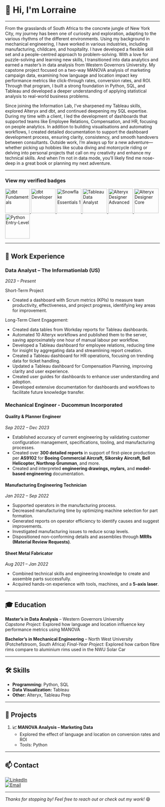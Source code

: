 # 👋 Hi, I'm Lorraine 
---

From the grasslands of South Africa to the concrete jungle of New York City, my journey has been one of curiosity and exploration, adapting to the various rhythms of the different environments. Using my background in mechanical engineering, I have worked in various industries, including manufacturing, childcare, and hospitality. I have developed a flexible skill set and a people-centred approach to problem-solving.
With a love for puzzle-solving and learning new skills, I transitioned into data analytics and earned a master’s in data analysis from Western Governors University. My capstone project focused on a two-way MANOVA analysis of marketing campaign data, examining how language and location impact key performance metrics like click-through rates, conversion rates, and ROI. Through that program, I built a strong foundation in Python, SQL, and Tableau and developed a deeper understanding of applying statistical analysis to real-world business problems.

Since joining the Information Lab, I’ve sharpened my Tableau skills, explored Alteryx and dbt, and continued deepening my SQL expertise. During my time with a client, I led the development of dashboards that supported teams like Employee Relations, Compensation, and HR, focusing on people analytics. In addition to building visualisations and automating workflows, I created detailed documentation to support the dashboard development process, ensuring clarity, consistency, and smooth handovers between consultants.
Outside work, I’m always up for a new adventure—whether picking up hobbies like scuba diving and motorcycle riding or delving into personal projects that call on my creativity and enhance my technical skills. And when I’m not in data mode, you’ll likely find me nose-deep in a great book or planning my next adventure.
  
---

### View my verified badges
<!-- Accredible -->
<a href="https://www.credential.net/139370593">
  <img src="https://api.accredible.com/v1/frontend/credential_website_embed_image/badge/139370593" alt="dbt Fundamentals" width="80" />
</a>
<a href="https://www.credential.net/144361892">
  <img src="https://api.accredible.com/v1/frontend/credential_website_embed_image/badge/144361892" alt="dbt Developer" width="80" />
</a>

<!-- Achieve -->
<a href="https://www.credential.net/169712375586692777710499885412">
  <img src="https://templates.images.credential.net/169712375586692777710499885412.png" alt="Snowflake Essentials 1" width="80" />
</a>

<!-- Credly -->
<a href="https://www.credly.com/badges/5d8d3ba7-b329-4de4-9b6c-ed93d83f2483/public_url">
  <img src="https://images.credly.com/size/80x80/images/58b06a5f-aee6-4a11-ac53-da36d5f70e8e/image.png" alt="Tableau Data Analyst" width="80" />
</a>
<a href="https://www.credly.com/badges/f9ff52aa-45f7-453f-b9ce-c7ff83998ce6/public_url">
  <img src="https://images.credly.com/size/80x80/images/de878f56-515d-40e5-b102-e667192c6f08/Certification_Designer_Advanced.png" alt="Alteryx Designer Advanced" width="80" />
</a>
<a href="https://www.credly.com/badges/bee38462-0782-4332-97e3-3ee7a83f9547/public_url">
  <img src="https://images.credly.com/size/80x80/images/14744318-8d6a-49c3-971d-6a4a0f524925/Certification_Designer_Core.png" alt="Alteryx Designer Core" width="80" />
</a>
<a href="https://www.credly.com/badges/fe2a23d5-05db-4e23-ae42-1ae1f6e1ab39/public_url">
  <img src="https://images.credly.com/size/80x80/images/b790eb12-ecb3-4b94-89be-61aa40c92e7c/image.png" alt="Python Entry-Level" width="80" />
</a>


---

## 💼 Work Experience
### **Data Analyst** – The Informationlab (US)  
*2023 – Present*


Short-Term Project
- Created a dashboard with Scrum metrics (KPIs) to measure team productivity, effectiveness, and project progress, identifying key areas for improvement.


Long-Term Client Engagement:
- Created data tables from Workday reports for Tableau dashboards.
- Automated 10 Alteryx workflows and published them to the server, saving approximately one hour of manual labour per workflow.
- Developed a Tableau dashboard for employee relations, reducing time for insight by aggregating data and streamlining report creation.
- Created a Tableau dashboard for HR operations, focusing on trending data for ticket handling.
- Updated a Tableau dashboard for Compensation Planning, improving clarity and user experience.
- Created user guides for dashboards to enhance user understanding and adoption.
- Developed extensive documentation for dashboards and workflows to facilitate future knowledge transfer.

### **Mechanical Engineer** - Ducommun Incorporated
#### **Quality & Planner Engineer**  
*Sep 2022 – Dec 2023*  
- Established accuracy of current engineering by validating customer configuration management, specifications, tooling, and manufacturing processes.  
- Created over **300 detailed reports** in support of first-piece production per **AS9102** for **Boeing Commercial Aircraft, Sikorsky Aircraft, Bell Helicopter, Northrop Grumman**, and more.  
- Created and interpreted **engineering drawings, mylars,** and **model-based engineering** documentation.  

#### **Manufacturing Engineering Technician**  
*Jan 2022 – Sep 2022*  
- Supported operators in the manufacturing process.  
- Decreased manufacturing time by optimizing machine selection for part formation.  
- Generated reports on operator efficiency to identify causes and suggest improvements.  
- Investigated manufacturing issues to reduce scrap levels.  
- Dispositioned non-conforming details and assemblies through **MRRs (Material Review Requests)**.  

#### **Sheet Metal Fabricator**  
*Aug 2021 – Jan 2022*  
- Combined technical skills and engineering knowledge to create and assemble parts successfully.  
- Acquired hands-on experience with tools, machines, and a **5-axis laser**. 

---

## 🎓 Education
**Master’s in Data Analysis** – Western Governors University  
*Capstone Project:* Explored how language and location influence key performance metrics using MANOVA  

**Bachelor’s in Mechanical Engineering** – North West University (Potchefstroom, South Africa)
*Final-Year Project:* Explored how carbon fibre rims compare to aluminium rims used in the NWU Solar Car

---

## 🛠️ Skills
- **Programming:** Python, SQL
- **Data Visualization:** Tableau
- **Other:** Alteryx, Tableau Prep

---

## 🌟 Projects
1. **📈 MANOVA Analysis – Marketing Data**  
   - Explored the effect of language and location on conversion rates and ROI  
   - Tools: Python  

---

## 📫 Contact
[![LinkedIn](https://img.shields.io/badge/LinkedIn-Profile-blue?logo=linkedin)](https://www.linkedin.com/in/lorraine-ferrusi/)  
[![Email](https://img.shields.io/badge/Email-lferrusi94@gmail.com-red?logo=gmail)](mailto:lferrusi94@gmail.com)  

---

*Thanks for stopping by! Feel free to reach out or check out my work!* 😄
